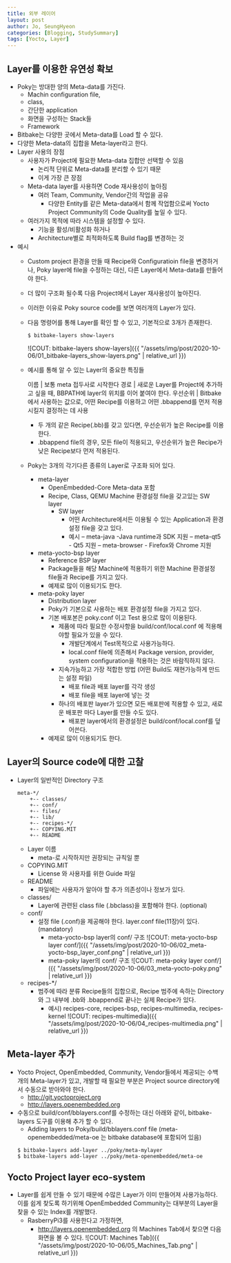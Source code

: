 ```yaml
---
title: 외부 레이어
layout: post
author: Jo, SeungHyeon
categories: [Blogging, StudySummary]
tags: [Yocto, Layer]
---
```

## Layer를 이용한 유연성 확보
- Poky는 방대한 양의 Meta-data를 가진다.
    - Machin configuration file, 
	- class, 
	- 간단한 application
	- 화면을 구성하는 Stack들
	- Framework
- Bitbake는 다양한 곳에서 Meta-data를 Load 할 수 있다.
- 다양한 Meta-data의 집합을 Meta-layer라고 한다.
- Layer 사용의 장점
    - 사용자가 Project에 필요한 Meta-data 집합만 선택할 수 있음
	    - 논리적 단위로 Meta-data를 분리할 수 있기 때문
		- 이게 가장 큰 장점
    - Meta-data layer를 사용하면 Code 재사용성이 높아짐
	    - 여러 Team, Community, Vendor간의 작업을 공유
		    - 다양한 Entity를 같은 Meta-data에서 함께 작업함으로써 Yocto Project Community의 Code Quality를 높일 수 있다.
	- 여러가지 목적에 따라 시스템을 설정할 수 있다.
	    - 기능을 활성/비활성화 하거나 
		- Architecture별로 최적화하도록 Build flag를 변경하는 것 
- 예시
    - Custom project 환경을 만들 때 Recipe와 Configuratioin file을 변경하거나, Poky layer에 file을 수정하는 대신, 다른 Layer에서 Meta-data를 만들어야 한다.
	- 더 많이 구조화 될수록 다음 Project에서 Layer 재사용성이 높아진다.
	- 이러한 이유로 Poky source code를 보면 여러개의 Layer가 있다.
	- 다음 명령어를 통해 Layer를 확인 할 수 있고, 기본적으로 3개가 존재한다.
        ```terminal
        $ bitbake-layers show-layers
        ``` 
        ![COUT: bitbake-layers show-layers]({{ "/assets/img/post/2020-10-06/01_bitbake-layers_show-layers.png" | relative_url }})
    - 예시를 통해 알 수 있는 Layer의 중요한 특징들

        이름 | 보통 meta 접두사로 시작한다
        경로 | 새로운 Layer를 Project에 추가하고 싶을 때, BBPATH에 layer의 위치를 이어 붙여야 한다.
        우선순위 | Bitbake에서 사용하는 값으로, 어떤 Recipe를 이용하고 어떤 .bbappend를 먼저 적용시킬지 결정하는 데 사용

        - 두 개의 같은 Recipe(.bb)를 갖고 있다면, 우선순위가 높은 Recipe를 이용한다.
        - .bbappend file의 경우, 모든 file이 적용되고, 우선순위가 높은 Recipe가 낮은 Recipe보다 먼저 적용된다.
    - Poky는 3개의 각기다른 종류의 Layer로 구조화 되어 있다.
	    - meta-layer
	        - OpenEmbedded-Core Meta-data 포함
			- Recipe, Class, QEMU Machine 환경설정 file을 갖고있는 SW layer
			    - SW layer
					- 어떤 Architecture에서든 이용될 수 있는 Application과 환경설정 file을 갖고 있다.
					- 예시
						– meta-java
							-Java runtime과 SDK 지원
						– meta-qt5
							- Qt5 지원
                        – meta-browser 
                            - Firefox와 Chrome 지원
		- meta-yocto-bsp layer
			- Reference BSP layer
			- Package들을 해당 Machine에 적용하기 위한 Machine 환경설정 file들과 Recipe를 가지고 있다.
			- 예제로 많이 이용되기도 한다.
		- meta-poky layer
			- Distribution layer
			- Poky가 기본으로 사용하는 배포 환경설정 file을 가지고 있다.
			- 기본 배포본은 poky.conf 이고 Test 용으로 많이 이용된다.
				- 제품에 따라 필요한 수정사항을 build/conf/local.conf 에 적용해야할 필요가 있을 수 있다.
					- 개발단계에서 Test목적으로 사용가능하다.
					- local.conf file에 의존해서 Package version, provider, system configuration을 적용하는 것은 바람직하지 않다.
				- 지속가능하고 가장 적합한 방법 (어떤 Build도 재현가능하게 만드는 설정 파일)
					- 배포 file과 배포 layer를 각각 생성
					- 배포 file을 배포 layer에 넣는 것
				- 하나의 배포판 layer가 있으면 모든 배포판에 적용할 수 있고, 새로운 배포판 마다 Layer를 만들 수도 있다.
					- 배포판 layer에서의 환경설정은 build/conf/local.conf를 덮어쓴다.
			- 예제로 많이 이용되기도 한다.
						
## Layer의 Source code에 대한 고찰
- Layer의 일반적인 Directory 구조
    ```
    meta-*/
	    +-- classes/
	    +-- conf/
	    +-- files/
	    +-- lib/
	    +-- recipes-*/
	    +-- COPYING.MIT
	    +-- README  
    ```
    - Layer 이름
        - meta-로 시작하지만 권장되는 규칙일 뿐
    - COPYING.MIT
        - License 와 사용자를 위한 Guide 파일  
    - README 
        - 파일에는 사용자가 알아야 할 추가 의존성이나 정보가 있다. 
    - classes/ 
        - Layer에 관련된 class file (.bbclass)을 포함해야 한다. (optional)
    - conf/ 
        - 설정 file (.conf)을 제공해야 한다. layer.conf file(11장)이 있다. (mandatory)
            - meta-yocto-bsp layer의 conf/ 구조
            ![COUT: meta-yocto-bsp layer conf/]({{ "/assets/img/post/2020-10-06/02_meta-yocto-bsp_layer_conf.png" | relative_url }})
		    - meta-poky layer의 conf/ 구조
            ![COUT: meta-poky layer conf/]({{ "/assets/img/post/2020-10-06/03_meta-yocto-poky.png" | relative_url }})
	- recipes-*/
        - 범주에 따라 분류 Recipe들의 집합으로, Recipe 범주에 속하는 Directory와 그 내부에 .bb와 .bbappend로 끝나는 실제 Recipe가 있다.
		    - 예시) recipes-core, recipes-bsp, recipes-multimedia, recipes-kernel
	        ![COUT: recipes-multimedia]({{ "/assets/img/post/2020-10-06/04_recipes-multimedia.png" | relative_url }})

## Meta-layer 추가
- Yocto Project, OpenEmbedded, Community, Vendor들에서 제공되는 수백 개의 Meta-layer가 있고, 개발할 때 필요한 부분은 Project source directory에서 수동으로 받아와야 한다.
	- http://git.yoctoproject.org
	- http://layers.openembedded.org
- 수동으로 build/conf/bblayers.conf를 수정하는 대신 아래와 같이, bitbake-layers 도구를 이용해 추가 할 수 있다.
	- Adding layers to Poky/build/bblayers.conf file (meta-openembedded/meta-oe 는 bitbake database에 포함되어 있음)
	```
    $ bitbake-layers add-layer ../poky/meta-mylayer
    $ bitbake-layers add-layer ../poky/meta-openembedded/meta-oe
    ```

## Yocto Project layer eco-system
- Layer를 쉽게 만들 수 있기 때문에 수많은 Layer가 이미 만들어져 사용가능하다. 이를 쉽게 찾도록 하기위해 OpenEmbedded Community는 대부분의 Layer을 찾을 수 있는 Index를 개발했다.
	- RasberryPi3를 사용한다고 가정하면, 
		- http://layers.openembedded.org 의 Machines Tab에서 찾으면 다음 화면을 볼 수 있다.
        ![COUT: Machines Tab]({{ "/assets/img/post/2020-10-06/05_Machines_Tab.png" | relative_url }})

